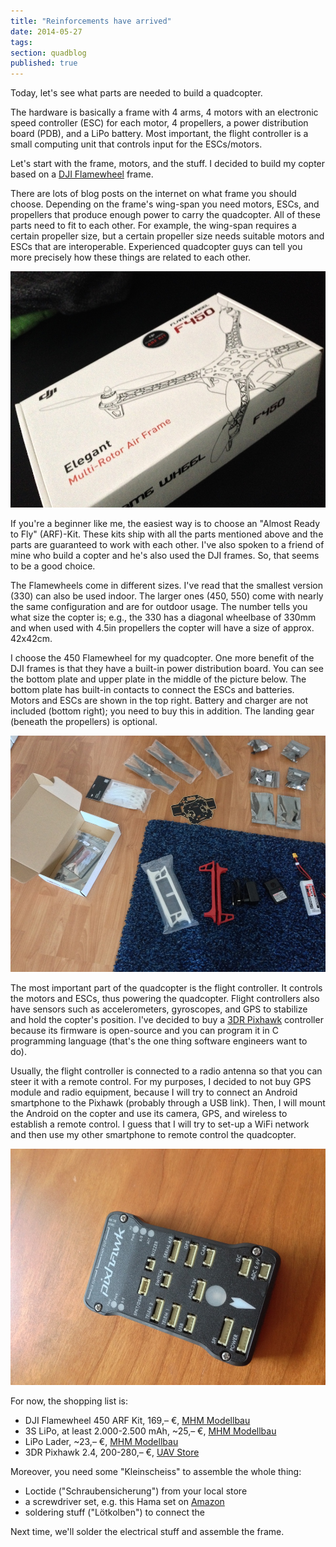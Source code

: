 ```yaml
---
title: "Reinforcements have arrived"
date: 2014-05-27
tags:
section: quadblog
published: true
---
```


Today, let's see what parts are needed to build a quadcopter.

The hardware is basically a frame with 4 arms, 4 motors with an electronic speed
controller (ESC) for each motor, 4 propellers, a power distribution board (PDB), and a
LiPo battery. Most important, the flight controller is a small computing unit that
controls input for the ESCs/motors.

Let's start with the frame, motors, and the stuff. I decided to build my copter based
on a [DJI Flamewheel]("http://www.dji.com/product/flame-wheel-arf") frame.

There are lots of blog posts on the internet on what frame you should choose. Depending
on the frame's wing-span you need motors, ESCs, and propellers that produce enough power
to carry the quadcopter. All of these parts need to fit to each other. For example, the
wing-span requires a certain propeller size, but a certain propeller size needs suitable
motors and ESCs that are interoperable. Experienced quadcopter guys can tell you more
precisely how these things are related to each other.


![DJI Flamewheel 450](images/flamewheel.jpg "DJI Flamewheel 450")


If you're a beginner like me, the easiest way is to choose an "Almost Ready to Fly"
(ARF)-Kit. These kits ship with all the parts mentioned above and the parts are 
guaranteed to work with each other. I've also spoken to a friend of mine who build
a copter and he's also used the DJI frames. So, that seems to be a good choice.

The Flamewheels come in different sizes. I've read that the smallest version (330) can
also be used indoor. The larger ones (450, 550) come with nearly the same configuration
and are for outdoor usage. The number tells you what size the copter is; e.g., the 330
has a diagonal wheelbase of 330mm and when used with 4.5in propellers the copter will
have a size of approx. 42x42cm.

I choose the 450 Flamewheel for my quadcopter. One more benefit of the DJI frames is
that they have a built-in power distribution board. You can see the bottom plate and
upper plate in the middle of the picture below. The bottom plate has built-in contacts
to connect the ESCs and batteries. Motors and ESCs are shown in the top right. Battery
and charger are not included (bottom right); you need to buy this in addition. The
landing gear (beneath the propellers) is optional.


![DJI Flamewheel 450 Parts](images/flamewheel-parts.jpg "DJI Flamewheel 450 Parts")


The most important part of the quadcopter is the flight controller. It controls the
motors and ESCs, thus powering the quadcopter. Flight controllers also have sensors
such as accelerometers, gyroscopes, and GPS to stabilize and hold the copter's
position. I've decided to buy a [3DR Pixhawk](http://pixhawk.org/modules/pixhawk)
controller because its firmware is open-source
and you can program it in C programming language (that's the one thing software
engineers want to do).

Usually, the flight controller is connected to a radio antenna so that you can steer it
with a remote control. For my purposes, I decided to not buy GPS module and radio
equipment, because I will try to connect an Android smartphone to the Pixhawk (probably
through a USB link). Then, I
will mount the Android on the copter and use its camera, GPS, and wireless to establish
a remote control. I guess that I will try to set-up a WiFi network and then use my other
smartphone to remote control the quadcopter.

![3DR Pixhawk](images/pixhawk.jpg "3DR Pixhawk")


For now, the shopping list is:

- DJI Flamewheel 450 ARF Kit, 169,– €, [MHM Modellbau][1] 
- 3S LiPo, at least 2.000-2.500 mAh, ~25,– €, [MHM Modellbau][2]
- LiPo Lader, ~23,– €, [MHM Modellbau][3]
- 3DR Pixhawk 2.4, 200-280,– €, [UAV Store][4]

Moreover, you need some "Kleinscheiss" to assemble the whole thing:

- Loctide ("Schraubensicherung") from your local store
- a screwdriver set, e.g. this Hama set on [Amazon](http://www.amazon.de/Hama-Mini-Schraubendreher-Etui-13-teilig/dp/B000NRU88E/ref=sr_1_1?ie=UTF8&qid=1401136273&sr=8-1&keywords=macbook+schraubenzieher)
- soldering stuff ("Lötkolben") to connect the

Next time, we'll solder the electrical stuff and assemble the frame.



[1]: http://www.mhm-modellbau.de/part-CP.MX.540005.php "DJI Flamewheel bei MHM Modellbau"
[2]: http://www.mhm-modellbau.de/part-R-6990.php "3S LiPo bei MHM Modellbau"
[3]: http://www.mhm-modellbau.de/part-G-6454.php?utm_source=order-mail&utm_term=item "LiPo Lader bei MHM Modellbau"
[4]: http://www.uav-store.de/autopilot-1/pixhawk/#cc-m-product-8496353793 "Pixhawk bei UAV Store"
